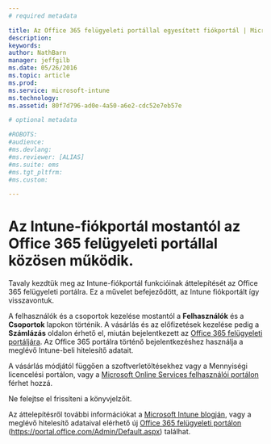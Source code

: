 ```yaml
---
# required metadata

title: Az Office 365 felügyeleti portállal egyesített fiókportál | Microsoft Intune
description:
keywords:
author: NathBarn
manager: jeffgilb
ms.date: 05/26/2016
ms.topic: article
ms.prod:
ms.service: microsoft-intune
ms.technology:
ms.assetid: 80f7d796-ad0e-4a50-a6e2-cdc52e7eb57e

# optional metadata

#ROBOTS:
#audience:
#ms.devlang:
#ms.reviewer: [ALIAS]
#ms.suite: ems
#ms.tgt_pltfrm:
#ms.custom:

---
```


# Az Intune-fiókportál mostantól az Office 365 felügyeleti portállal közösen működik.

Tavaly kezdtük meg az Intune-fiókportál funkcióinak áttelepítését az Office 365 felügyeleti portálra. Ez a művelet befejeződött, az Intune fiókportált így visszavontuk.

A felhasználók és a csoportok kezelése mostantól a **Felhasználók** és a **Csoportok** lapokon történik. A vásárlás és az előfizetések kezelése pedig a **Számlázás** oldalon érhető el, miután bejelentkezett az [Office 365 felügyeleti portáljára](https://portal.office.com/Admin/Default.aspx). Az Office 365 portálra történő bejelentkezéshez használja a meglévő Intune-beli hitelesítő adatait.

A vásárlás módjától függően a szoftverletöltésekhez vagy a Mennyiségi licencelési portálon, vagy a [Microsoft Online Services felhasználói portálon](http://go.microsoft.com/fwlink/?LinkId=259567) férhet hozzá.

Ne felejtse el frissíteni a könyvjelzőit.

Az áttelepítésről további információkat a [Microsoft Intune blogján](https://blogs.technet.microsoft.com/microsoftintune/2015/09/01/intune-and-ems-subscriptions-now-available-in-the-office-365-portal/), vagy a meglévő hitelesítő adataival elérhető új [Office 365 felügyeleti portálon](https://portal.office.com/Admin/Default.aspx) (https://portal.office.com/Admin/Default.aspx) találhat.


<!--HONumber=Jun16_HO2-->


